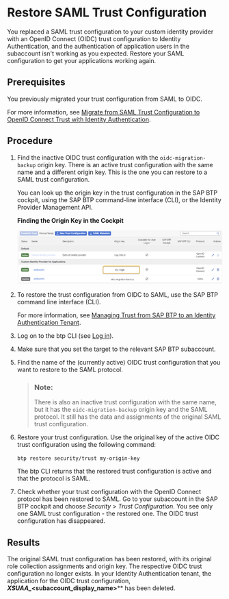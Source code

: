 <!-- loio21d86cf36ce94da7b2f2db8271e0b539 -->

# Restore SAML Trust Configuration

You replaced a SAML trust configuration to your custom identity provider with an OpenID Connect \(OIDC\) trust configuration to Identity Authentication, and the authentication of application users in the subaccount isn't working as you expected. Restore your SAML configuration to get your applications working again.



<a name="loio21d86cf36ce94da7b2f2db8271e0b539__prereq_znq_pz3_dxb"/>

## Prerequisites

You previously migrated your trust configuration from SAML to OIDC.

For more information, see [Migrate from SAML Trust Configuration to OpenID Connect Trust with Identity Authentication](migrate-from-saml-trust-configuration-to-openid-connect-trust-with-identity-authenticat-827ae66.md).



## Procedure

1.  Find the inactive OIDC trust configuration with the `oidc-migration-backup` origin key. There is an active trust configuration with the same name and a different origin key. This is the one you can restore to a SAML trust configuration.

    You can look up the origin key in the trust configuration in the SAP BTP cockpit, using the SAP BTP command-line interface \(CLI\), or the Identity Provider Management API.

       
      
    **Finding the Origin Key in the Cockpit**

     ![](images/OIDC_Migration_Backup_68d59f6.png "Finding the Origin Key in the Cockpit") 

2.  To restore the trust configuration from OIDC to SAML, use the SAP BTP command line interface \(CLI\).

    For more information, see [Managing Trust from SAP BTP to an Identity Authentication Tenant](managing-trust-from-sap-btp-to-an-identity-authentication-tenant-6140107.md).

3.  Log on to the btp CLI \(see [Log in](log-in-e241b30.md)\).

4.  Make sure that you set the target to the relevant SAP BTP subaccount.

5.  Find the name of the \(currently active\) OIDC trust configuration that you want to restore to the SAML protocol.

    > ### Note:  
    > There is also an inactive trust configuration with the same name, but it has the `oidc-migration-backup` origin key and the SAML protocol. It still has the data and assignments of the original SAML trust configuration.

6.  Restore your trust configuration. Use the original key of the active OIDC trust configuration using the following command:

    `btp restore security/trust my-origin-key`

    The btp CLI returns that the restored trust configuration is active and that the protocol is SAML.

7.  Check whether your trust configuration with the OpenID Connect protocol has been restored to SAML. Go to your subaccount in the SAP BTP cockpit and choose *Security* \> *Trust Configuration*. You see only one SAML trust configuration - the restored one. The OIDC trust configuration has disappeared.




<a name="loio21d86cf36ce94da7b2f2db8271e0b539__result_ktm_pfj_dxb"/>

## Results

The original SAML trust configuration has been restored, with its original role collection assignments and origin key. The respective OIDC trust configuration no longer exists. In your Identity Authentication tenant, the application for the OIDC trust configuration, ***XSUAA\_*<subaccount\_display\_name\>**** has been deleted.


